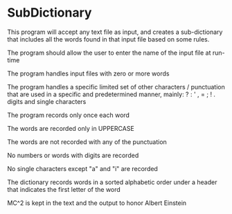 # SubDictionary

This program will accept any text file as input, and creates a sub-dictionary that includes all the words found in that input file based on some rules.

The program should allow the user to enter the name of the input file at run-time

The program handles input files with zero or more words

The program handles a specific limited set of other characters / punctuation that are used in a specific and predetermined manner, mainly: ? : ' , = ; ! . digits and single characters

The program records only once each word

The words are recorded only in UPPERCASE

The words are not recorded with any of the punctuation

No numbers or words with digits are recorded

No single characters except "a" and "i" are recorded

The dictionary records words in  a sorted alphabetic order under a header that indicates the first letter of the word

MC^2 is kept in the text and the output to honor Albert Einstein
